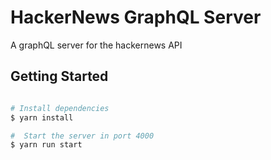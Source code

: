 # HackerNews GraphQL Server

A graphQL server for the hackernews API

## Getting Started

```sh

# Install dependencies
$ yarn install

#  Start the server in port 4000
$ yarn run start

```